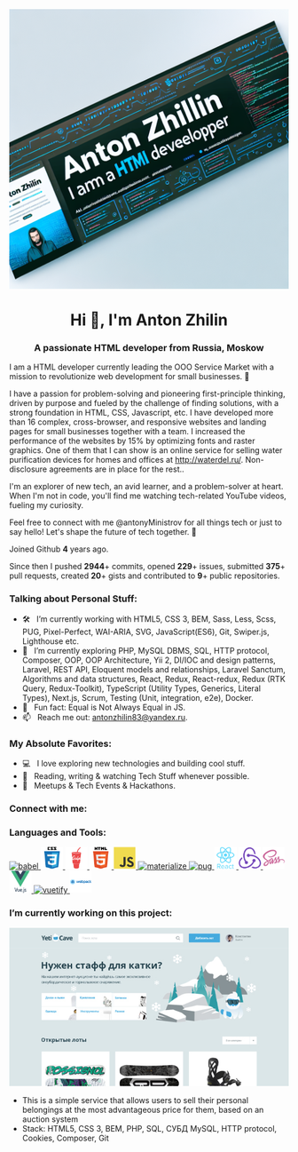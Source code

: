 <img align="center" src="https://github.com/ministrov/ministrov/blob/main/HTML%20developer.webp" />

<h1 align="center">Hi 👋, I'm Anton Zhilin</h1>
<h3 align="center">A passionate HTML developer from Russia, Moskow</h3>

I am a HTML developer currently leading the OOO Service Market with a mission to revolutionize web development for small businesses. 🚀

I have a passion for problem-solving and pioneering first-principle thinking, driven by purpose and fueled by the challenge of finding solutions, with a strong foundation in HTML, CSS, Javascript, etc. I have developed more than 16 complex, cross-browser, and responsive websites and landing pages for small businesses together with a team. I increased the performance of the websites by 15% by optimizing fonts and raster graphics. One of them that I can show is an online service for selling water purification devices for homes and offices at http://waterdel.ru/. Non-disclosure agreements are in place for the rest..

I'm an explorer of new tech, an avid learner, and a problem-solver at heart. When I'm not in code, you'll find me watching tech-related YouTube videos, fueling my curiosity.

Feel free to connect with me @antonyMinistrov for all things tech or just to say hello! Let's shape the future of tech together. 🌟

Joined Github **4** years ago.

Since then I pushed **2944**+ commits, opened **229**+ issues, submitted **375**+ pull requests, created **20**+ gists and contributed to **9**+ public repositories.

### Talking about Personal Stuff:

- 🛠 &nbsp; I’m currently working with HTML5, CSS 3, BEM, Sass, Less, Scss, PUG, Pixel-Perfect, WAI-ARIA, SVG, JavaScript(ES6), Git, Swiper.js, Lighthouse etc.
- 🚀 &nbsp; I’m currently exploring PHP, MySQL DBMS, SQL, HTTP protocol, Composer, OOP, OOP Architecture, Yii 2, DI/IOC and design patterns, Laravel, REST API, Eloquent models and relationships, Laravel Sanctum, Algorithms and data structures, React, Redux, React-redux, Redux (RTK Query, Redux-Toolkit), TypeScript (Utility Types, Generics, Literal Types), Next.js, Scrum, Testing (Unit, integration, e2e), Docker.
- 👾 &nbsp; Fun fact: Equal is Not Always Equal in JS.
- 📫 &nbsp; Reach me out: antonzhilin83@yandex.ru.

### My Absolute Favorites:

- 💻 &nbsp; I love exploring new technologies and building cool stuff.
- 📰 &nbsp; Reading, writing & watching Tech Stuff whenever possible.
- 🍕 &nbsp; Meetups & Tech Events & Hackathons.

<h3 align="left">Connect with me:</h3>

<h3 align="left">Languages and Tools:</h3>
<p align="left"> <a href="https://babeljs.io/" target="_blank" rel="noreferrer"> <img src="https://www.vectorlogo.zone/logos/babeljs/babeljs-icon.svg" alt="babel" width="40" height="40"/> </a> <a href="https://www.w3schools.com/css/" target="_blank" rel="noreferrer"> <img src="https://raw.githubusercontent.com/devicons/devicon/master/icons/css3/css3-original-wordmark.svg" alt="css3" width="40" height="40"/> </a> <a href="https://gulpjs.com" target="_blank" rel="noreferrer"> <img src="https://raw.githubusercontent.com/devicons/devicon/master/icons/gulp/gulp-plain.svg" alt="gulp" width="40" height="40"/> </a> <a href="https://www.w3.org/html/" target="_blank" rel="noreferrer"> <img src="https://raw.githubusercontent.com/devicons/devicon/master/icons/html5/html5-original-wordmark.svg" alt="html5" width="40" height="40"/> </a> <a href="https://developer.mozilla.org/en-US/docs/Web/JavaScript" target="_blank" rel="noreferrer"> <img src="https://raw.githubusercontent.com/devicons/devicon/master/icons/javascript/javascript-original.svg" alt="javascript" width="40" height="40"/> </a> <a href="https://materializecss.com/" target="_blank" rel="noreferrer"> <img src="https://raw.githubusercontent.com/prplx/svg-logos/5585531d45d294869c4eaab4d7cf2e9c167710a9/svg/materialize.svg" alt="materialize" width="40" height="40"/> </a> <a href="https://pugjs.org" target="_blank" rel="noreferrer"> <img src="https://cdn.worldvectorlogo.com/logos/pug.svg" alt="pug" width="40" height="40"/> </a> <a href="https://reactjs.org/" target="_blank" rel="noreferrer"> <img src="https://raw.githubusercontent.com/devicons/devicon/master/icons/react/react-original-wordmark.svg" alt="react" width="40" height="40"/> </a> <a href="https://redux.js.org" target="_blank" rel="noreferrer"> <img src="https://raw.githubusercontent.com/devicons/devicon/master/icons/redux/redux-original.svg" alt="redux" width="40" height="40"/> </a> <a href="https://sass-lang.com" target="_blank" rel="noreferrer"> <img src="https://raw.githubusercontent.com/devicons/devicon/master/icons/sass/sass-original.svg" alt="sass" width="40" height="40"/> </a> <a href="https://vuejs.org/" target="_blank" rel="noreferrer"> <img src="https://raw.githubusercontent.com/devicons/devicon/master/icons/vuejs/vuejs-original-wordmark.svg" alt="vuejs" width="40" height="40"/> </a> <a href="https://vuetifyjs.com/en/" target="_blank" rel="noreferrer"> <img src="https://bestofjs.org/logos/vuetify.svg" alt="vuetify" width="40" height="40"/> </a> <a href="https://webpack.js.org" target="_blank" rel="noreferrer"> <img src="https://raw.githubusercontent.com/devicons/devicon/d00d0969292a6569d45b06d3f350f463a0107b0d/icons/webpack/webpack-original-wordmark.svg" alt="webpack" width="40" height="40"/> </a> </p>

### I’m currently working on this project:

![Alt text](yeticave.jpg)


- This is a simple service that allows users to sell their personal belongings at the most advantageous price for them, based on an auction system
- Stack: HTML5, CSS 3, BEM, PHP, SQL, СУБД MySQL, HTTP protocol, Cookies, Composer, Git

